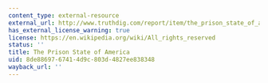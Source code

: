 ```yaml
---
content_type: external-resource
external_url: http://www.truthdig.com/report/item/the_prison_state_of_america_20141228
has_external_license_warning: true
license: https://en.wikipedia.org/wiki/All_rights_reserved
status: ''
title: The Prison State of America
uid: 8de88697-6741-4d9c-803d-4827ee838348
wayback_url: ''
---
```

